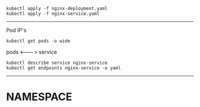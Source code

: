 ```
kubectl apply -f nginx-deployment.yaml
kubectl apply -f nginx-service.yaml
```
---
Pod IP's
```
kubectl get pods -o wide
```

pods <---> service
```
kubectl describe service nginx-service
kubectl get endpoints nginx-service -o yaml
```

---

# **NAMESPACE**